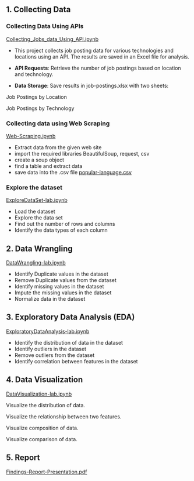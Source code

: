 
##  1. Collecting Data
### Collecting Data Using APIs 
[Collecting_Jobs_data_Using_API.ipynb](https://github.com/hiuuuuuuuu/PYTHON/blob/main/Collecting_Jobs_data_Using_API-Questions.ipynb)
- This project collects job posting data for various technologies and locations using an API. The results are saved in an Excel file for analysis.

- **API Requests**: Retrieve the number of job postings based on location and technology.
- **Data Storage**: Save results in job-postings.xlsx with two sheets:

Job Postings by Location

Job Postings by Technology

### Collecting data using Web Scraping
[Web-Scraping.ipynb](https://github.com/hiuuuuuuuu/PYTHON/blob/main/Web-Scraping-Lab.ipynb)
- Extract data from the given web site
- import the required libraries BeautifulSoup, request, csv
- create a soup object
- find a table and extract data
- save data into the .csv file [popular-language.csv](https://github.com/hiuuuuuuuu/PYTHON/blob/main/popular-language.csv)

### Explore the dataset
[ExploreDataSet-lab.ipynb](https://github.com/hiuuuuuuuu/PYTHON/blob/main/M1ExploreDataSet-lab.ipynb)
- Load the dataset
- Explore the data set
- Find out the number of rows and columns
- Identify the data types of each column

## 2. Data Wrangling
[DataWrangling-lab.ipynb](https://github.com/hiuuuuuuuu/PYTHON/blob/main/M2DataWrangling-lab.ipynb)
- Identify Duplicate values in the dataset
- Remove Duplicate values from the dataset
- Identify missing values in the dataset
- Impute the missing values in the dataset
- Normalize data in the dataset

## 3. Exploratory Data Analysis (EDA)
[ExploratoryDataAnalysis-lab.ipynb](https://github.com/hiuuuuuuuu/PYTHON/blob/main/M3ExploratoryDataAnalysis-lab.ipynb)
- Identify the distribution of data in the dataset
- Identify outliers in the dataset
- Remove outliers from the dataset
- Identify correlation between features in the dataset

## 4. Data Visualization
[DataVisualization-lab.ipynb](https://github.com/hiuuuuuuuu/PYTHON/blob/main/M4DataVisualization-lab.ipynb)

Visualize the distribution of data.

Visualize the relationship between two features.

Visualize composition of data.

Visualize comparison of data.

## 5. Report
[Findings-Report-Presentation.pdf](https://github.com/hiuuuuuuuu/PYTHON/blob/main/Findings-Report-Presentation.pdf)





